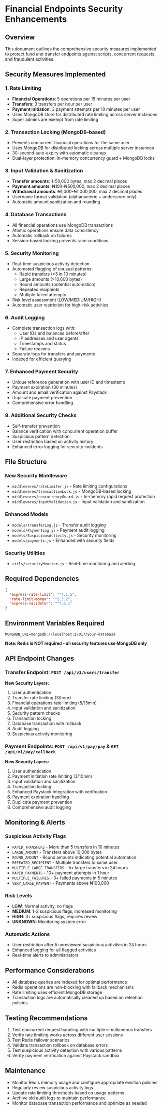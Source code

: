 # Financial Endpoints Security Enhancements

## Overview
This document outlines the comprehensive security measures implemented to protect fund and transfer endpoints against scripts, concurrent requests, and fraudulent activities.

## Security Measures Implemented

### 1. Rate Limiting
- **Financial Operations**: 5 operations per 15 minutes per user
- **Transfers**: 3 transfers per hour per user  
- **Payment Initiation**: 3 payment attempts per 10 minutes per user
- Uses MongoDB store for distributed rate limiting across server instances
- Super admins are exempt from rate limiting

### 2. Transaction Locking (MongoDB-based)
- Prevents concurrent financial operations for the same user
- Uses MongoDB for distributed locking across multiple server instances
- 30-second auto-expiry with automatic cleanup
- Dual-layer protection: in-memory concurrency guard + MongoDB locks

### 3. Input Validation & Sanitization
- **Transfer amounts**: 1-50,000 bytes, max 2 decimal places
- **Payment amounts**: ₦100-₦500,000, max 2 decimal places
- **Withdrawal amounts**: ₦1,000-₦1,000,000, max 2 decimal places
- Username format validation (alphanumeric + underscore only)
- Automatic amount sanitization and rounding

### 4. Database Transactions
- All financial operations use MongoDB transactions
- Atomic operations ensure data consistency
- Automatic rollback on failures
- Session-based locking prevents race conditions

### 5. Security Monitoring
- Real-time suspicious activity detection
- Automated flagging of unusual patterns:
  - Rapid transfers (>5 in 10 minutes)
  - Large amounts (>10,000 bytes)
  - Round amounts (potential automation)
  - Repeated recipients
  - Multiple failed attempts
- Risk level assessment (LOW/MEDIUM/HIGH)
- Automatic user restriction for high-risk activities

### 6. Audit Logging
- Complete transaction logs with:
  - User IDs and balances before/after
  - IP addresses and user agents
  - Timestamps and status
  - Failure reasons
- Separate logs for transfers and payments
- Indexed for efficient querying

### 7. Enhanced Payment Security
- Unique reference generation with user ID and timestamp
- Payment expiration (30 minutes)
- Amount and email verification against Paystack
- Duplicate payment prevention
- Comprehensive error handling

### 8. Additional Security Checks
- Self-transfer prevention
- Balance verification with concurrent operation buffer
- Suspicious pattern detection
- User restriction based on activity history
- Enhanced error logging for security incidents

## File Structure

### New Security Middleware
- `middlewares/rateLimiter.js` - Rate limiting configurations
- `middlewares/transactionLock.js` - MongoDB-based locking
- `middlewares/concurrencyGuard.js` - In-memory rapid request protection
- `middlewares/inputValidation.js` - Input validation and sanitization

### Enhanced Models
- `models/TransferLog.js` - Transfer audit logging
- `models/PaymentLog.js` - Payment audit logging  
- `models/SuspiciousActivity.js` - Security monitoring
- `models/payments.js` - Enhanced with security fields

### Security Utilities
- `utils/securityMonitor.js` - Real-time monitoring and alerting

## Required Dependencies
```json
{
  "express-rate-limit": "^7.1.5",
  "rate-limit-mongo": "^2.3.2", 
  "express-validator": "^7.0.1"
}
```

## Environment Variables Required
```env
MONGODB_URI=mongodb://localhost:27017/your-database
```

**Note: Redis is NOT required - all security features use MongoDB only**

## API Endpoint Changes

### Transfer Endpoint: `POST /api/v1/users/transfer`
**New Security Layers:**
1. User authentication
2. Transfer rate limiting (3/hour)
3. Financial operations rate limiting (5/15min)
4. Input validation and sanitization
5. Security pattern checks
6. Transaction locking
7. Database transaction with rollback
8. Audit logging
9. Suspicious activity monitoring

### Payment Endpoints: `POST /api/v1/pay/pay` & `GET /api/v1/pay/callback`
**New Security Layers:**
1. User authentication
2. Payment initiation rate limiting (3/10min)
3. Input validation and sanitization
4. Transaction locking
5. Enhanced Paystack integration with verification
6. Payment expiration handling
7. Duplicate payment prevention
8. Comprehensive audit logging

## Monitoring & Alerts

### Suspicious Activity Flags
- `RAPID_TRANSFERS` - More than 5 transfers in 10 minutes
- `LARGE_AMOUNT` - Transfers above 10,000 bytes
- `ROUND_AMOUNT` - Round amounts indicating potential automation
- `REPEATED_RECIPIENT` - Multiple transfers to same user
- `MULTIPLE_LARGE_TRANSFERS` - 5+ large transfers in 24 hours
- `RAPID_PAYMENTS` - 10+ payment attempts in 1 hour
- `MULTIPLE_FAILURES` - 3+ failed payments in 5 minutes
- `VERY_LARGE_PAYMENT` - Payments above ₦100,000

### Risk Levels
- **LOW**: Normal activity, no flags
- **MEDIUM**: 1-2 suspicious flags, increased monitoring
- **HIGH**: 3+ suspicious flags, requires review
- **UNKNOWN**: Monitoring system error

### Automatic Actions
- User restriction after 5 unreviewed suspicious activities in 24 hours
- Enhanced logging for all flagged activities
- Real-time alerts to administrators

## Performance Considerations
- All database queries are indexed for optimal performance
- Redis operations are non-blocking with fallback mechanisms
- Rate limiting uses efficient MongoDB storage
- Transaction logs are automatically cleaned up based on retention policies

## Testing Recommendations
1. Test concurrent request handling with multiple simultaneous transfers
2. Verify rate limiting works across different user sessions
3. Test Redis failover scenarios
4. Validate transaction rollback on database errors
5. Test suspicious activity detection with various patterns
6. Verify payment verification against Paystack sandbox

## Maintenance
- Monitor Redis memory usage and configure appropriate eviction policies
- Regularly review suspicious activity logs
- Update rate limiting thresholds based on usage patterns
- Archive old audit logs to maintain performance
- Monitor database transaction performance and optimize as needed